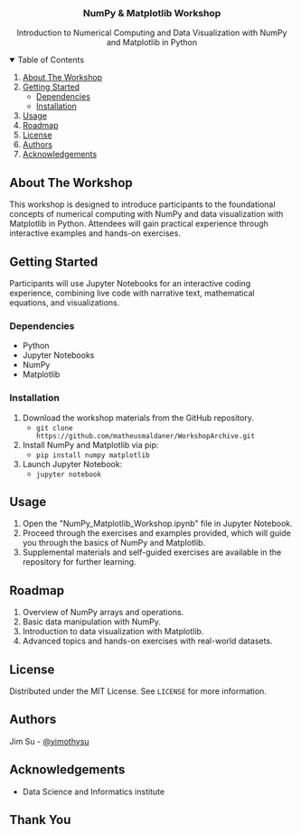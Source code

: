 <!-- PROJECT LOGO -->
<br />
<p align="center">
  <h3 align="center">NumPy & Matplotlib Workshop</h3>

  <p align="center">
    Introduction to Numerical Computing and Data Visualization with NumPy and Matplotlib in Python
  </p>
</p>

<!-- TABLE OF CONTENTS -->
<details open="open">
  <summary>Table of Contents</summary>
  <ol>
    <li>
      <a href="#about-the-workshop">About The Workshop</a>
    </li>
    <li>
      <a href="#getting-started">Getting Started</a>
      <ul>
        <li><a href="#dependencies">Dependencies</a></li>
        <li><a href="#installation">Installation</a></li>
      </ul>
    </li>
    <li><a href="#usage">Usage</a></li>
    <li><a href="#roadmap">Roadmap</a></li>
    <li><a href="#license">License</a></li>
    <li><a href="#authors">Authors</a></li>
    <li><a href="#acknowledgements">Acknowledgements</a></li>
  </ol>
</details>

<!-- ABOUT THE WORKSHOP -->
## About The Workshop

This workshop is designed to introduce participants to the foundational concepts of numerical computing with NumPy and data visualization with Matplotlib in Python. Attendees will gain practical experience through interactive examples and hands-on exercises.

<!-- GETTING STARTED -->
## Getting Started

Participants will use Jupyter Notebooks for an interactive coding experience, combining live code with narrative text, mathematical equations, and visualizations.

### Dependencies

* Python
* Jupyter Notebooks
* NumPy
* Matplotlib

### Installation

1. Download the workshop materials from the GitHub repository.
   - `git clone https://github.com/matheusmaldaner/WorkshopArchive.git`
2. Install NumPy and Matplotlib via pip:
   - `pip install numpy matplotlib`
3. Launch Jupyter Notebook:
   - `jupyter notebook`

<!-- USAGE EXAMPLES -->
## Usage

1. Open the "NumPy_Matplotlib_Workshop.ipynb" file in Jupyter Notebook.
2. Proceed through the exercises and examples provided, which will guide you through the basics of NumPy and Matplotlib.
3. Supplemental materials and self-guided exercises are available in the repository for further learning.

<!-- ROADMAP -->
## Roadmap

1. Overview of NumPy arrays and operations.
2. Basic data manipulation with NumPy.
3. Introduction to data visualization with Matplotlib.
4. Advanced topics and hands-on exercises with real-world datasets.

<!-- LICENSE -->
## License

Distributed under the MIT License. See `LICENSE` for more information.

<!-- AUTHORS -->
## Authors

Jim Su - [@yimothysu](https://github.com/yimothysu)

<!-- ACKNOWLEDGEMENTS -->
## Acknowledgements

* Data Science and Informatics institute 

## Thank You

